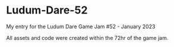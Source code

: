 # Ludum-Dare-52
My entry for the Ludum Dare Game Jam #52 - January 2023

All assets and code were created within the 72hr of the game jam.

